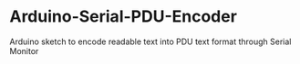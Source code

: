 # Arduino-Serial-PDU-Encoder
Arduino sketch to encode readable text into PDU text format through Serial Monitor
